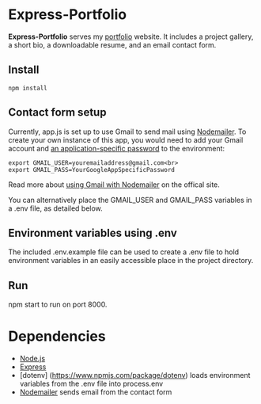 # Express-Portfolio
**Express-Portfolio** serves my [portfolio](https://juliathea.com) website. It includes a project gallery, a short bio, a downloadable resume, and an email contact form.

## Install

```npm install```

## Contact form setup

Currently, app.js is set up to use Gmail to send mail using [Nodemailer](https://nodemailer.com/about/). To create your own instance of this app, you would need to add your Gmail account and [an application-specific password](https://support.google.com/accounts/answer/185833?hl=en) to the environment:
```
export GMAIL_USER=youremailaddress@gmail.com<br>
export GMAIL_PASS=YourGoogleAppSpecificPassword
```

Read more about [using Gmail with Nodemailer](https://nodemailer.com/usage/using-gmail/) on the offical site.

You can alternatively place the GMAIL_USER and GMAIL_PASS variables in a .env file, as detailed below.

## Environment variables using .env

The included .env.example file can be used to create a .env file to hold environment variables in an easily accessible place in the project directory.

## Run

npm start to run on port 8000.

# Dependencies
- [Node.js](https://nodejs.org/en/)
- [Express](https://expressjs.com/)
- [dotenv] (https://www.npmjs.com/package/dotenv) loads environment variables from the .env file into process.env
- [Nodemailer](https://nodemailer.com/about/) sends email from the contact form

